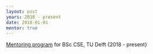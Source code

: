 ```yaml
---
layout: post
years: 2018 - present
date: 2018-01-01
mentor: true
---
```


[Mentoring program](https://www.studiegids.tudelft.nl/a101_displayCourse.do?course_id=57325) for BSc CSE, TU Delft {2018 - present}